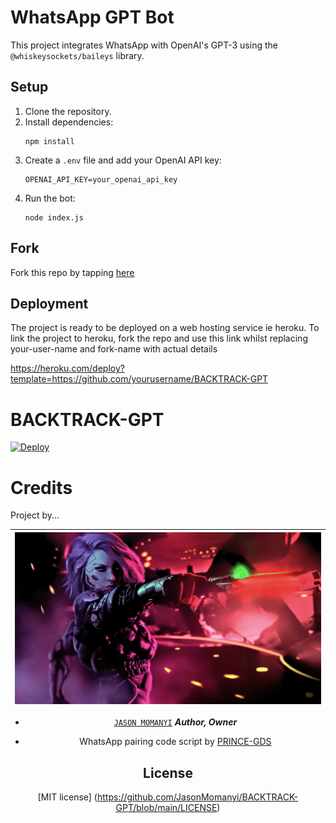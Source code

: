 # WhatsApp GPT Bot

This project integrates WhatsApp with OpenAI's GPT-3 using the `@whiskeysockets/baileys` library.

## Setup

1. Clone the repository.
2. Install dependencies:
    ```
    npm install
    ```
3. Create a `.env` file and add your OpenAI API key:
    ```
    OPENAI_API_KEY=your_openai_api_key
    ```
4. Run the bot:
    ```
    node index.js
    ```


## Fork
 Fork this repo by tapping  [here](https://github.com/JasonMomanyi/BACKTRACK-GPT)

## Deployment

The project is ready to be deployed on a web hosting service ie heroku.
To link the project to heroku, fork the repo and use this link whilst replacing your-user-name and fork-name with actual details

https://heroku.com/deploy?template=https://github.com/yourusername/BACKTRACK-GPT
# BACKTRACK-GPT

[![Deploy](https://www.herokucdn.com/deploy/button.svg)](https://heroku.com/deploy?template=https://github.com/your-user-name/BACKTRACK-GPT)



# Credits

Project by...

<div align="center">
  
| [![Jason Momanyi](https://github.com/JasonMomanyi/BACKTRACK-GPT/blob/main/backtrack.jpg?lenght=50width=50)](https://github.com/JasonMomanyi)|
|----|
* [`JASON MOMANYI`](https://github.com/JasonMomanyi) ***Author, Owner***


- WhatsApp pairing code script by [PRINCE-GDS](https://github.com/PRINCE-GDS/THE-PRINCE-BOT)



## License

[MIT license] (https://github.com/JasonMomanyi/BACKTRACK-GPT/blob/main/LICENSE)


